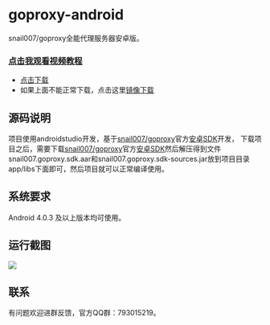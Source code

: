 # goproxy-android
snail007/goproxy全能代理服务器安卓版。

### [点击我观看视频教程](https://space.bilibili.com/472844633)

- [点击下载](https://github.com/snail007/goproxy-android/releases)
- 如果上面不能正常下载，点击这里[镜像下载](http://mirrors.host900.com/snail007/goproxy-android/)

## 源码说明

项目使用androidstudio开发，基于[snail007/goproxy](https://github.com/snail007/goproxy)官方[安卓SDK](https://github.com/snail007/goproxy-sdk/blob/master/README_ZH.md)开发，
下载项目之后，需要下载[snail007/goproxy](https://github.com/snail007/goproxy)官方[安卓SDK](https://github.com/snail007/goproxy-sdk/blob/master/README_ZH.md)然后解压得到文件
snail007.goproxy.sdk.aar和snail007.goproxy.sdk-sources.jar放到项目目录app/libs下面即可，然后项目就可以正常编译使用。

## 系统要求

Android 4.0.3 及以上版本均可使用。

## 运行截图

![](https://github.com/snail007/goproxy-android/raw/master/styles/demo.png)

## 联系

有问题欢迎进群反馈，官方QQ群：793015219。
